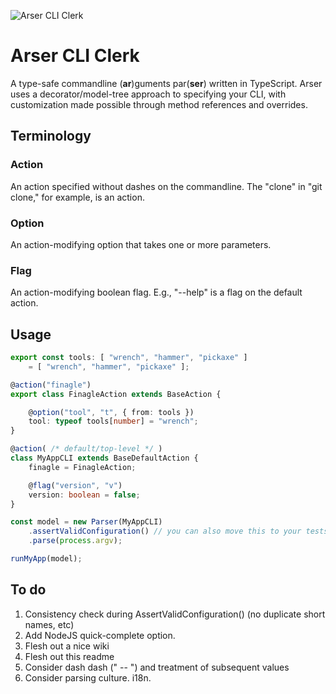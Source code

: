 ![Arser CLI Clerk][banner]

# Arser CLI Clerk
A type-safe commandline (**ar**)guments par(**ser**) written in TypeScript. Arser uses a
decorator/model-tree approach to specifying your CLI, with customization
made possible through method references and overrides.

## Terminology

### Action
An action specified without dashes on the commandline. The "clone" in "git
clone," for example, is an action.

### Option
An action-modifying option that takes one or more parameters.

### Flag
An action-modifying boolean flag. E.g., "--help" is a flag on the default
action.

## Usage
```typescript
export const tools: [ "wrench", "hammer", "pickaxe" ]
    = [ "wrench", "hammer", "pickaxe" ];

@action("finagle")
export class FinagleAction extends BaseAction {

    @option("tool", "t", { from: tools })
    tool: typeof tools[number] = "wrench";
}

@action( /* default/top-level */ )
class MyAppCLI extends BaseDefaultAction {
    finagle = FinagleAction;

    @flag("version", "v")
    version: boolean = false;
}

const model = new Parser(MyAppCLI)
    .assertValidConfiguration() // you can also move this to your tests
    .parse(process.argv);

runMyApp(model);
```

## To do
1. Consistency check during AssertValidConfiguration() (no duplicate short names, etc)
2. Add NodeJS quick-complete option.
3. Flesh out a nice wiki
4. Flesh out this readme
5. Consider dash dash (" -- ") and treatment of subsequent values
6. Consider parsing culture. i18n.

[banner]: https://raw.githubusercontent.com/cdibbs/arser/blob/master/resources/arser-cli-clerk.svg "The only way to discover the limits of the possible is to go beyond them into the impossible. - Arthur C. Clarke"